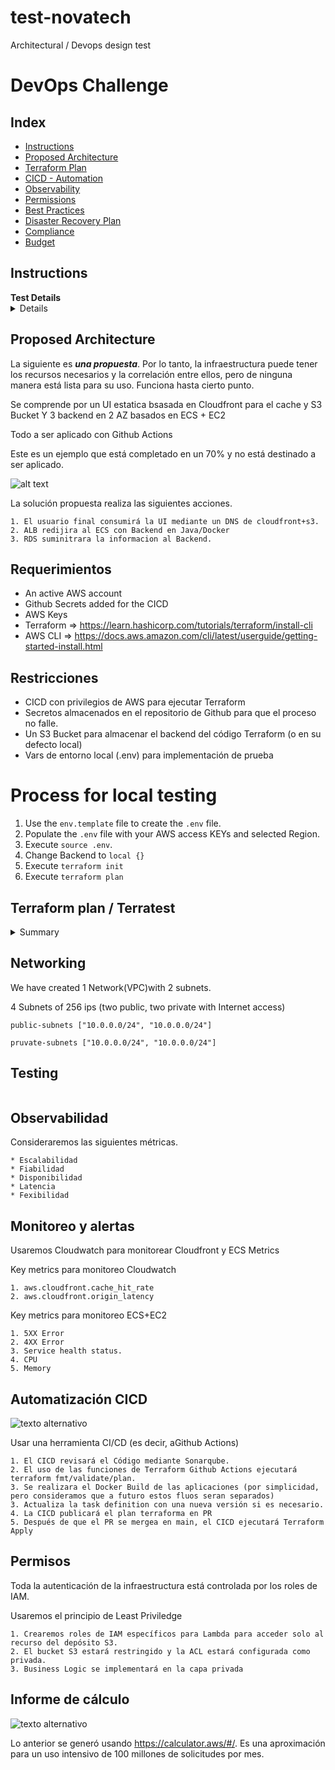 # test-novatech
Architectural / Devops design test

# DevOps Challenge

## Index

* [Instructions](#instructions)
* [Proposed Architecture](#proposed-architecture)
* [Terraform Plan](#terraform-plan-terratest)
* [CICD - Automation](#cicd-automation-bonus)
* [Observability](#observability-bonus)
* [Permissions](#permissions-bonus)
* [Best Practices](#best-practices-bonus)
* [Disaster Recovery Plan](#disaster-recovery-plan-bonus)
* [Compliance](#compliance-bonus)
* [Budget](#budget-bonus)


## Instructions

<summary><b>Test Details</b></summary>
<details>

Asignación preentrevista técnica.
Instrucciones:
Deberá presentar el desarrollo de la siguiente asignación en la entrevista técnica ya que se le solicitará
explique el desarrollo y respalde su criterio de resolución.

Ejercicio:
Dado el siguiente ejemplo de arquitectura de solución:

![alt text](/images/architecture.png "Current Architecture")

Se le solicita cree un diagrama proponiendo la migración hacia una arquitectura de microservicios.
Puede usar su herramienta preferida para creación de diagramas.

Consideraciones:
- Incluir manejo de Cache.
- Incluir todo lo relacionado a la seguridad
- Incluir componentes para CI/CD
- Tomar en cuenta que se implementara en la nube de AWS
- Crear los scripts de terrafom para la implementación y mantenimiento

- Al momento de la entrevista técnica, presentara y explicara el diagrama y los scripts de
terraform correspondientes.

</details>


## Proposed Architecture

La siguiente es ***una propuesta***. Por lo tanto, la infraestructura puede tener los recursos necesarios y la correlación entre ellos, pero de ninguna manera está lista para su uso. Funciona hasta cierto punto. 

Se comprende por un UI estatica bsasada en Cloudfront para el cache y S3 Bucket Y 3 backend en 2 AZ basados en ECS + EC2 

Todo a ser aplicado con Github Actions

 Este es un ejemplo que está completado en un 70% y no está destinado a ser aplicado.

![alt text](/images/novatech.drawio.png "Proposed diagram")

La solución propuesta realiza las siguientes acciones.
```
1. El usuario final consumirá la UI mediante un DNS de cloudfront+s3.
2. ALB redijira al ECS con Backend en Java/Docker
3. RDS suminitrara la informacion al Backend.
```

## Requerimientos

* An active AWS account
* Github Secrets added for the CICD
* AWS Keys
* Terraform => https://learn.hashicorp.com/tutorials/terraform/install-cli
* AWS CLI => https://docs.aws.amazon.com/cli/latest/userguide/getting-started-install.html

## Restricciones

* CICD con privilegios de AWS para ejecutar Terraform
* Secretos almacenados en el repositorio de Github para que el proceso no falle.
* Un S3 Bucket para almacenar el backend del código Terraform (o en su defecto local)
* Vars de entorno local (.env) para implementación de prueba

# Process for local testing

1. Use the `env.template` file to create the `.env` file.
2. Populate the `.env` file with your AWS access KEYs and selected Region.
3. Execute `source .env`.
4. Change Backend to `local {}`
5. Execute `terraform init`
6. Execute `terraform plan`

## Terraform plan / Terratest

<details>
<summary>Summary</summary>
  
```
terraform plan
```
</details>

## Networking

We have created  1 Network(VPC)with 2 subnets.

4 Subnets of 256 ips (two public, two private with Internet access)


```
public-subnets ["10.0.0.0/24", "10.0.0.0/24"]

pruvate-subnets ["10.0.0.0/24", "10.0.0.0/24"]

```

## Testing 
```
```


## Observabilidad

Consideraremos las siguientes métricas.
```
* Escalabilidad
* Fiabilidad
* Disponibilidad
* Latencia
* Fexibilidad
```
## Monitoreo y alertas

Usaremos Cloudwatch para monitorear Cloudfront y ECS Metrics

Key metrics para monitoreo Cloudwatch
```
1. aws.cloudfront.cache_hit_rate	
2. aws.cloudfront.origin_latency	
```
Key metrics para monitoreo ECS+EC2
```
1. 5XX Error
2. 4XX Error
3. Service health status.
4. CPU
5. Memory
```
## Automatización CICD

![texto alternativo](/images/cicd.png "CICD")

Usar una herramienta CI/CD (es decir, aGithub Actions)
```
1. El CICD revisará el Código mediante Sonarqube.
2. El uso de las funciones de Terraform Github Actions ejecutará terraform fmt/validate/plan.
3. Se realizara el Docker Build de las aplicaciones (por simplicidad, pero consideramos que a futuro estos fluos seran separados)
3. Actualiza la task definition con una nueva versión si es necesario.
4. La CICD publicará el plan terraforma en PR
5. Después de que el PR se mergea en main, el CICD ejecutará Terraform Apply
```

## Permisos

Toda la autenticación de la infraestructura está controlada por los roles de IAM.

Usaremos el principio de Least Priviledge
```
1. Crearemos roles de IAM específicos para Lambda para acceder solo al recurso del depósito S3.
2. El bucket S3 estará restringido y la ACL estará configurada como privada.
3. Business Logic se implementará en la capa privada
```

## Informe de cálculo
![texto alternativo](/images/estimate.png "Estimación de precios de AWS")

Lo anterior se generó usando https://calculator.aws/#/. Es una aproximación para un uso intensivo de 100 millones de solicitudes por mes.